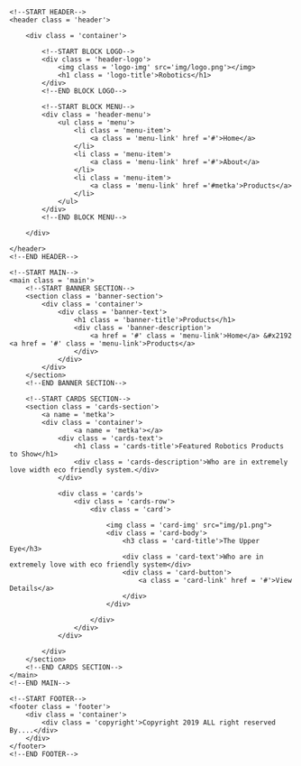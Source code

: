 <!DOCTYPE html>
<html lang="en">
<head>
    <meta charset="UTF-8">
    <meta name="viewport" content="width=device-width, initial-scale=1.0">
    <meta http-equiv="X-UA-Compatible" content="ie=edge">
    <title>Robotics</title>
</head>
<body>

    <!--START HEADER-->
    <header class = 'header'>

        <div class = 'container'>

            <!--START BLOCK LOGO-->
            <div class = 'header-logo'>
                <img class = 'logo-img' src='img/logo.png'></img>
                <h1 class = 'logo-title'>Robotics</h1>
            </div>
            <!--END BLOCK LOGO-->

            <!--START BLOCK MENU-->
            <div class = 'header-menu'>
                <ul class = 'menu'>
                    <li class = 'menu-item'>
                        <a class = 'menu-link' href ='#'>Home</a>
                    </li>
                    <li class = 'menu-item'>
                        <a class = 'menu-link' href ='#'>About</a>
                    </li>
                    <li class = 'menu-item'>
                        <a class = 'menu-link' href ='#metka'>Products</a>
                    </li>
                </ul>
            </div>
            <!--END BLOCK MENU-->

        </div>

    </header>
    <!--END HEADER-->

    <!--START MAIN-->
    <main class = 'main'>
        <!--START BANNER SECTION-->
        <section class = 'banner-section'>
            <div class = 'container'>  
                <div class = 'banner-text'>
                    <h1 class = 'banner-title'>Products</h1>
                    <div class = 'banner-description'> 
                        <a href = '#' class = 'menu-link'>Home</a> &#x2192 <a href = '#' class = 'menu-link'>Products</a>
                    </div>
                </div>
            </div>
        </section>
        <!--END BANNER SECTION-->

        <!--START CARDS SECTION-->
        <section class = 'cards-section'>
            <a name = 'metka'>
            <div class = 'container'>
                    <a name = 'metka'></a>
                <div class = 'cards-text'>
                    <h1 class = 'cards-title'>Featured Robotics Products to Show</h1>
                    <div class = 'cards-description'>Who are in extremely love width eco friendly system.</div>
                </div>

                <div class = 'cards'>
                    <div class = 'cards-row'>
                        <div class = 'card'>

                            <img class = 'card-img' src="img/p1.png">
                            <div class = 'card-body'>
                                <h3 class = 'card-title'>The Upper Eye</h3>
                                <div class = 'card-text'>Who are in extremely love with eco friendly system</div>
                                <div class = 'card-button'>
                                    <a class = 'card-link' href = '#'>View Details</a>
                                </div>
                            </div>

                        </div>
                    </div>
                </div>

            </div>
        </section>
        <!--END CARDS SECTION-->
    </main>
    <!--END MAIN-->

    <!--START FOOTER-->
    <footer class = 'footer'>
        <div class = 'container'>
            <div class = 'copyright'>Copyright 2019 ALL right reserved By....</div>
        </div>
    </footer>
    <!--END FOOTER-->

</body>
</html>
